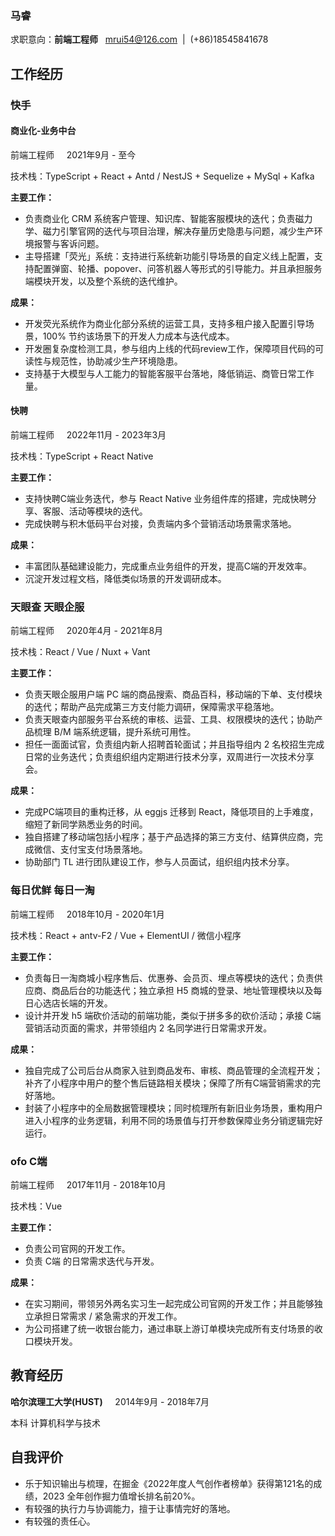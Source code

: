 ### 马睿
求职意向：**前端工程师**&nbsp;&nbsp;&nbsp;mrui54@126.com&nbsp;&nbsp;|&nbsp;&nbsp;(+86)18545841678

## 工作经历
### 快手 
#### 商业化-业务中台
前端工程师 &nbsp;&nbsp;&nbsp; 2021年9月 - 至今

技术栈：TypeScript + React + Antd / NestJS + Sequelize + MySql + Kafka

**主要工作：**
- 负责商业化 CRM 系统客户管理、知识库、智能客服模块的迭代；负责磁力学、磁力引擎官网的迭代与项目治理，解决存量历史隐患与问题，减少生产环境报警与客诉问题。
- 主导搭建「荧光」系统：支持进行系统新功能引导场景的自定义线上配置，支持配置弹窗、轮播、popover、问答机器人等形式的引导能力。并且承担服务端模块开发，以及整个系统的迭代维护。
  
**成果：** 
- 开发荧光系统作为商业化部分系统的运营工具，支持多租户接入配置引导场景，100% 节约该场景下的开发人力成本与迭代成本。
- 开发圈复杂度检测工具，参与组内上线的代码review工作，保障项目代码的可读性与规范性，协助减少生产环境隐患。
- 支持基于大模型与人工能力的智能客服平台落地，降低销运、商管日常工作量。

#### 快聘
前端工程师 &nbsp;&nbsp;&nbsp; 2022年11月 - 2023年3月

技术栈：TypeScript + React Native

**主要工作：**
- 支持快聘C端业务迭代，参与 React Native 业务组件库的搭建，完成快聘分享、客服、活动等模块的迭代。
- 完成快聘与积木低码平台对接，负责端内多个营销活动场景需求落地。

**成果：** 
- 丰富团队基础建设能力，完成重点业务组件的开发，提高C端的开发效率。
- 沉淀开发过程文档，降低类似场景的开发调研成本。

### 天眼查 天眼企服
前端工程师 &nbsp;&nbsp;&nbsp; 2020年4月 - 2021年8月

技术栈：React / Vue / Nuxt + Vant

**主要工作：**
- 负责天眼企服用户端 PC 端的商品搜索、商品百科，移动端的下单、支付模块的迭代；帮助产品完成第三方支付能力调研，保障需求平稳落地。
- 负责天眼查内部服务平台系统的审核、运营、工具、权限模块的迭代；协助产品梳理 B/M 端系统逻辑，提升系统可用性。
- 担任一面面试官，负责组内新人招聘首轮面试；并且指导组内 2 名校招生完成日常的业务迭代；负责组织组内定期进行技术分享，双周进行一次技术分享会。

**成果：**
- 完成PC端项目的重构迁移，从 eggjs 迁移到 React，降低项目的上手难度，缩短了新同学熟悉业务的时间。
- 独自搭建了移动端包括小程序；基于产品选择的第三方支付、结算供应商，完成微信、支付宝支付场景落地。
- 协助部门 TL 进行团队建设工作，参与人员面试，组织组内技术分享。

### 每日优鲜 每日一淘
前端工程师 &nbsp;&nbsp;&nbsp; 2018年10月 - 2020年1月

技术栈：React + antv-F2 / Vue + ElementUI / 微信小程序

**主要工作：**
- 负责每日一淘商城小程序售后、优惠券、会员页、埋点等模块的迭代；负责供应商、商品后台的功能迭代；独立承担 H5 商城的登录、地址管理模块以及每日心选店长端的开发。
- 设计并开发 h5 端砍价活动的前端功能，类似于拼多多的砍价活动；承接 C端 营销活动页面的需求，并带领组内 2 名同学进行日常需求开发。

**成果：**
- 独自完成了公司后台从商家入驻到商品发布、审核、商品管理的全流程开发；补齐了小程序中用户的整个售后链路相关模块；保障了所有C端营销需求的完好落地。
- 封装了小程序中的全局数据管理模块；同时梳理所有新旧业务场景，重构用户进入小程序的业务逻辑，利用不同的场景值与打开参数保障业务分销逻辑完好运行。

### ofo C端
前端工程师 &nbsp;&nbsp;&nbsp; 2017年11月 - 2018年10月

技术栈：Vue

**主要工作：**
- 负责公司官网的开发工作。
- 负责 C端 的日常需求迭代与开发。

**成果：**
- 在实习期间，带领另外两名实习生一起完成公司官网的开发工作；并且能够独立承担日常需求 / 紧急需求的开发工作。
- 为公司搭建了统一收银台能力，通过串联上游订单模块完成所有支付场景的收口模块开发。

## 教育经历
**哈尔滨理工大学(HUST)** &nbsp;&nbsp;&nbsp; 2014年9月 - 2018年7月

本科 计算机科学与技术

## 自我评价
- 乐于知识输出与梳理，在掘金《2022年度人气创作者榜单》获得第121名的成绩，2023 全年创作掘力值增长排名前20%。
- 有较强的执行力与协调能力，擅于让事情完好的落地。
- 有较强的责任心。


